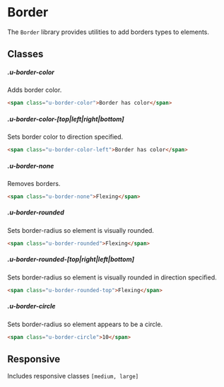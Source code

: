 # Border

The `Border` library provides utilities to add borders types to elements.

## Classes

##### .u-border-color

Adds border color.

```html
<span class="u-border-color">Border has color</span>  
```

##### .u-border-color-[top|left|right|bottom]

Sets border color to direction specified.

```html
<span class="u-border-color-left">Border has color</span> 
```

##### .u-border-none

Removes borders.

```html
<span class="u-border-none">Flexing</span>
```

##### .u-border-rounded

Sets border-radius so element is visually rounded.

```html
<span class="u-border-rounded">Flexing</span>
```

##### .u-border-rounded-[top|right|left|bottom]

Sets border-radius so element is visually rounded in direction specified.

```html
<span class="u-border-rounded-top">Flexing</span>
```

##### .u-border-circle

Sets border-radius so element appears to be a circle.

```html
<span class="u-border-circle">10</span>
```

## Responsive

Includes responsive classes `[medium, large]`



